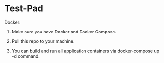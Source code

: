 # Test-Pad

Docker:

1. Make sure you have Docker and Docker Compose.

2. Pull this repo to your machine.

3. You can build and run all application containers via docker-compose up -d command.

